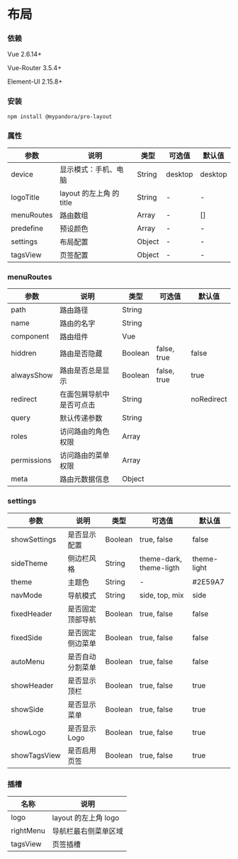 # 布局

### 依赖

Vue 2.6.14+

Vue-Router 3.5.4+

Element-UI 2.15.8+

### 安装

```
npm install @mypandora/pro-layout
```

### 属性

| 参数         | 说明                     | 类型   | 可选值  | 默认值  |
| ------------ | ------------------------ | ------ | ------- | ------- |
| device       | 显示模式：手机、电脑     | String | desktop | desktop |
| logoTitle    | layout 的左上角 的 title | String | -       | -       |
| menuRoutes   | 路由数组                 | Array  | -       | []      |
| predefine    | 预设颜色                 | Array  | -       | -       |
| settings     | 布局配置                 | Object | -       | -       |
| tagsView     | 页签配置                 | Object | -       | -       |

### menuRoutes

| 参数        | 说明                     | 类型    | 可选值      | 默认值     |
| ----------- | ------------------------ | ------- | ----------- | ---------- |
| path        | 路由路径                 | String  |             |            |
| name        | 路由的名字               | String  |             |            |
| component   | 路由组件                 | Vue     |             |            |
| hiddren     | 路由是否隐藏             | Boolean | false, true | false      |
| alwaysShow  | 路由是否总是显示         | Boolean | false, true | true       |
| redirect    | 在面包屑导航中是否可点击 | String  |             | noRedirect |
| query       | 默认传递参数             | String  |             |            |
| roles       | 访问路由的角色权限       | Array   |             |            |
| permissions | 访问路由的菜单权限       | Array   |             |            |
| meta        | 路由元数据信息           | Object  |             |            |

### settings

| 参数         | 说明             | 类型    | 可选值                  | 默认值      |
| ------------ | ---------------- | ------- | ----------------------- | ----------- |
| showSettings | 是否显示配置     | Boolean | true, false             | false       |
| sideTheme    | 侧边栏风格       | String  | theme-dark, theme-ligth | theme-light |
| theme        | 主题色           | String  | -                       | #2E59A7     |
| navMode      | 导航模式         | String  | side, top, mix          | side        |
| fixedHeader  | 是否固定顶部导航 | Boolean | true, false             | false       |
| fixedSide    | 是否固定侧边菜单 | Boolean | true, false             | false       |
| autoMenu     | 是否自动分割菜单 | Boolean | true, false             | false       |
| showHeader   | 是否显示顶栏     | Boolean | true, false             | true        |
| showSide     | 是否显示菜单     | Boolean | true, false             | true        |
| showLogo     | 是否显示 Logo    | Boolean | true, false             | true        |
| showTagsView | 是否启用页签     | Boolean | true, false             | true        |

### 插槽

| 名称      | 说明                 |
| --------- | -------------------- |
| logo      | layout 的左上角 logo |
| rightMenu | 导航栏最右侧菜单区域 |
| tagsView  | 页签插槽             |
